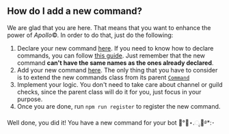 ## How do I add a new command?
We are glad that you are here. That means that you want to enhance the power of _Apollo_©. In order to do that, just do the following:

1. Declare your new command [here](../commands.json). If you need to know how to declare commands, you can follow [this guide](). Just remember that the
new command **can't have the same names as the ones already declared**.
2. Add your new command [here](/src/commands). The only thing that you have to consider is to extend the new commands class from its parent [`Command`](/src/commands/Command.ts)
3. Implement your logic. You don't need to take care about channel or guild checks, since the parent class will do it for you, just focus in your purpose.
4. Once you are done, run `npm run register` to register the new command.

Well done, you did it! You have a new command for your bot 🥳°🥂⋆.ೃ🍾࿔*:･